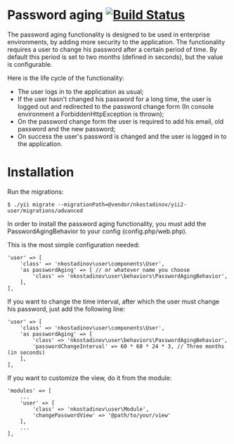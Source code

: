 # Password aging [![Build Status](https://travis-ci.org/nkostadinov/yii2-user.svg?branch=master)](https://travis-ci.org/nkostadinov/yii2-user) 

The password aging functionality is designed to be used in enterprise environments, by adding more security to the application.
The functionality requires a user to change his password after a certain period of time.
By default this period is set to two months (defined in seconds), but the value is configurable.

Here is the life cycle of the functionality:
 - The user logs in to the application as usual;
 - If the user hasn't changed his password for a long time, the user is logged out and redirected to the password change form (In console environment a ForbiddenHttpException is thrown); 
 - On the password change form the user is required to add his email, old password and the new password;
 - On success the user's password is changed and the user is logged in to the application.

# Installation

Run the migrations:

```
$ ./yii migrate --migrationPath=@vendor/nkostadinov/yii2-user/migrations/advanced
```

In order to install the password aging functionality, you must add the PasswordAgingBehavior to your config (config.php/web.php).

This is the most simple configuration needed:

```
'user' => [
    'class' => 'nkostadinov\user\components\User',
    'as passwordAging' => [ // or whatever name you choose
        'class' => 'nkostadinov\user\behaviors\PasswordAgingBehavior',
    ],
],
```

If you want to change the time interval, after which the user must change his password, just add the following line:

```
'user' => [
    'class' => 'nkostadinov\user\components\User',
    'as passwordAging' => [
        'class' => 'nkostadinov\user\behaviors\PasswordAgingBehavior',
        'passwordChangeInterval' => 60 * 60 * 24 * 3, // Three months (in seconds)
    ],
],
```

If you want to customize the view, do it from the module:

```
'modules' => [
    ...
    'user' => [
        'class' => 'nkostadinov\user\Module',
        'changePasswordView' => '@path/to/your/view'
    ],
    ...
],
```